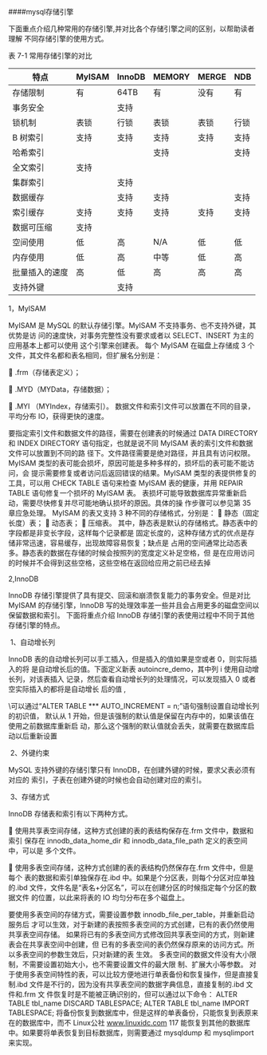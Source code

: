 ####mysql存储引擎

下面重点介绍几种常用的存储引擎,并对比各个存储引擎之间的区别，以帮助读者理解 不同存储引擎的使用方式。     

表 7-1 常用存储引擎的对比

| 特点           | MyISAM | InnoDB | MEMORY | MERGE | NDB  |
| -------------- | ------ | ------ | ------ | ----- | ---- |
| 存储限制       | 有     | 64TB   | 有     | 没有  | 有   |
| 事务安全       |        | 支持   |        |       |      |
| 锁机制         | 表锁   | 行锁   | 表锁   | 表锁  | 行锁 |
| B 树索引       | 支持   | 支持   | 支持   | 支持  | 支持 |
| 哈希索引       |        |        | 支持   |       | 支持 |
| 全文索引       | 支持   |        |        |       |      |
| 集群索引       |        | 支持   |        |       |      |
| 数据缓存       |        | 支持   | 支持   |       | 支持 |
| 索引缓存       | 支持   | 支持   | 支持   | 支持  | 支持 |
| 数据可压缩     | 支持   |        |        |       |      |
| 空间使用       | 低     | 高     | N/A    | 低    | 低   |
| 内存使用       | 低     | 高     | 中等   | 低    | 高   |
| 批量插入的速度 | 高     | 低     | 高     | 高    | 高   |
| 支持外键       |        | 支持   |        |       |      |

 

1，MyISAM 

 MyISAM 是 MySQL 的默认存储引擎。MyISAM 不支持事务、也不支持外键，其优势是访 问的速度快，对事务完整性没有要求或者以 SELECT、INSERT 为主的应用基本上都可以使用 这个引擎来创建表。 每个 MyISAM 在磁盘上存储成 3 个文件，其文件名都和表名相同，但扩展名分别是： 

 .frm（存储表定义）； 

 .MYD（MYData，存储数据）；

  .MYI （MYIndex，存储索引）。 数据文件和索引文件可以放置在不同的目录，平均分布 IO，获得更快的速度。    

要指定索引文件和数据文件的路径，需要在创建表的时候通过 DATA DIRECTORY 和 INDEX DIRECTORY 语句指定，也就是说不同 MyISAM 表的索引文件和数据文件可以放置到不同的路 径下。文件路径需要是绝对路径，并且具有访问权限。 MyISAM 类型的表可能会损坏，原因可能是多种多样的，损坏后的表可能不能访问，会 提示需要修复或者访问后返回错误的结果。MyISAM 类型的表提供修复的工具，可以用 CHECK TABLE 语句来检查 MyISAM 表的健康，并用 REPAIR TABLE 语句修复一个损坏的 MyISAM 表。 表损坏可能导致数据库异常重新启动，需要尽快修复并尽可能地确认损坏的原因。具体的操 作步骤可以参见第 35 章应急处理。 MyISAM 的表又支持 3 种不同的存储格式，分别是：  静态（固定长度）表；  动态表；  压缩表。 其中，静态表是默认的存储格式。静态表中的字段都是非变长字段，这样每个记录都是 固定长度的，这种存储方式的优点是存储非常迅速，容易缓存，出现故障容易恢复；缺点是 占用的空间通常比动态表多。静态表的数据在存储的时候会按照列的宽度定义补足空格，但 是在应用访问的时候并不会得到这些空格，这些空格在返回给应用之前已经去掉    

2,InnoDB    

InnoDB 存储引擎提供了具有提交、回滚和崩溃恢复能力的事务安全。但是对比 MyISAM 的存储引擎，InnoDB 写的处理效率差一些并且会占用更多的磁盘空间以保留数据和索引。 下面将重点介绍 InnoDB 存储引擎的表使用过程中不同于其他存储引擎的特点。    

​	1、自动增长列    

InnoDB 表的自动增长列可以手工插入，但是插入的值如果是空或者 0，则实际插入的将 是自动增长后的值。下面定义新表 autoincre_demo，其中列 i 使用自动增长列，对该表插入 记录，然后查看自动增长列的处理情况，可以发现插入 0 或者空实际插入的都将是自动增长 后的值   ,

\可以通过“ALTER TABLE *** AUTO_INCREMENT = n;”语句强制设置自动增长列的初识值， 默认从 1 开始，但是该强制的默认值是保留在内存中的，如果该值在使用之前数据库重新启 动，那么这个强制的默认值就会丢失，就需要在数据库启动以后重新设置    

​	2、外键约束     

MySQL 支持外键的存储引擎只有 InnoDB，在创建外键的时候，要求父表必须有对应的 索引，子表在创建外键的时候也会自动创建对应的索引。    

​	3、存储方式 

InnoDB 存储表和索引有以下两种方式。

  使用共享表空间存储，这种方式创建的表的表结构保存在.frm 文件中，数据和索引 保存在 innodb_data_home_dir 和 innodb_data_file_path 定义的表空间中，可以是 多个文件。

  使用多表空间存储，这种方式创建的表的表结构仍然保存在.frm 文件中，但是每个 表的数据和索引单独保存在.ibd 中。如果是个分区表，则每个分区对应单独的.ibd 文件，文件名是“表名+分区名”，可以在创建分区的时候指定每个分区的数据文件 的位置，以此来将表的 IO 均匀分布在多个磁盘上。

要使用多表空间的存储方式，需要设置参数 innodb_file_per_table，并重新启动服务后 才可以生效，对于新建的表按照多表空间的方式创建，已有的表仍然使用共享表空间存储。 如果将已有的多表空间方式修改回共享表空间的方式，则新建表会在共享表空间中创建，但 已有的多表空间的表仍然保存原来的访问方式。所以多表空间的参数生效后，只对新建的表 生效。 多表空间的数据文件没有大小限制，不需要设置初始大小，也不需要设置文件的最大限 制、扩展大小等参数。 对于使用多表空间特性的表，可以比较方便地进行单表备份和恢复操作，但是直接复 制.ibd 文件是不行的，因为没有共享表空间的数据字典信息，直接复制的.ibd 文件和.frm 文 件恢复时是不能被正确识别的，但可以通过以下命令： ALTER TABLE tbl_name DISCARD TABLESPACE; ALTER TABLE tbl_name IMPORT TABLESPACE; 将备份恢复到数据库中，但是这样的单表备份，只能恢复到表原来在的数据库中，而不 Linux公社 www.linuxidc.com 117 能恢复到其他的数据库中。如果要将单表恢复到目标数据库，则需要通过 mysqldump 和 mysqlimport 来实现。    